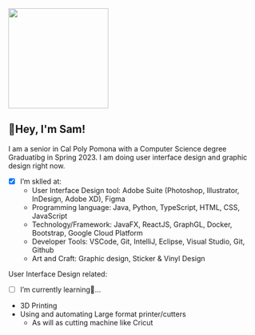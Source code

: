  <img height="200px" width="200px" src="https://storage.googleapis.com/downloads.webmproject.org/webp/images/dancing_banana2.lossless.webp">
</div>

## 👋Hey, I'm Sam!
I am a senior in Cal Poly Pomona with a Computer Science degree Graduatibg in Spring 2023. I am doing user interface design and graphic design right now.

- [x]  I’m sklled at: 
   - User Interface Design tool: Adobe Suite (Photoshop, Illustrator, InDesign, Adobe XD), Figma
   - Programming language: Java, Python, TypeScript, HTML, CSS, JavaScript 
   - Technology/Framework: JavaFX, ReactJS, GraphGL, Docker, Bootstrap, Google Cloud Platform
   - Developer Tools: VSCode, Git, IntelliJ, Eclipse, Visual Studio, Git, Github
   - Art and Craft: Graphic design, Sticker & Vinyl Design
   
User Interface Design related: 
- [ ]   I’m currently learning🌱...
   - 3D Printing
   - Using and automating Large format printer/cutters
     - As will as cutting machine like Cricut

<!---
SamuelChih/SamuelChih is a ✨ special ✨ repository because its `README.md` (this file) appears on your GitHub profile.
You can click the Preview link to take a look at your changes.
--->
